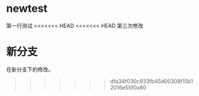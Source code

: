 # newtest
第一行测试
<<<<<<< HEAD
<<<<<<< HEAD
第三次修改

新分支
=======
在新分支下的修改。
>>>>>>> dfa34f030c933fb45d00308f15b12016e55f0a80
